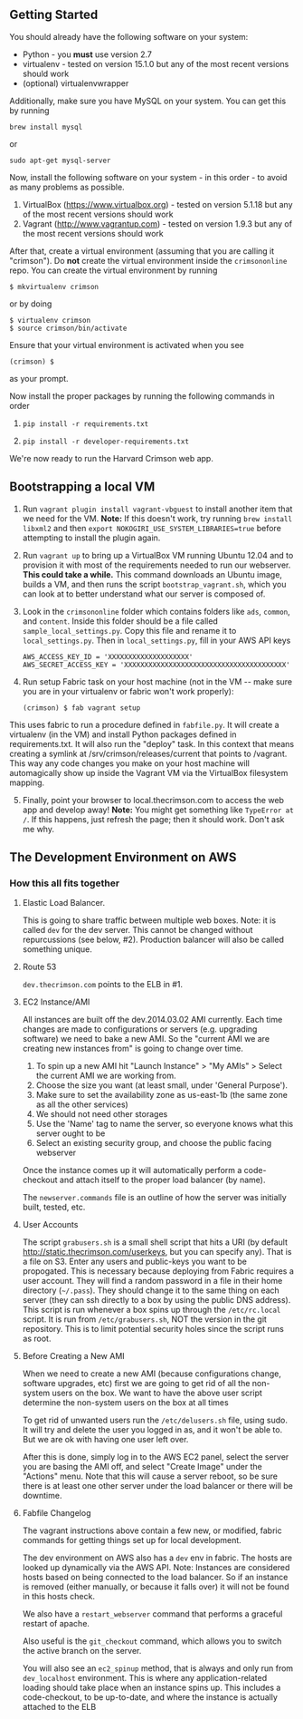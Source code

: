 ## Getting Started

You should already have the following software on your system:

* Python - you __must__ use version 2.7
* virtualenv - tested on version 15.1.0 but any of the most recent versions should work
* (optional) virtualenvwrapper

Additionally, make sure you have MySQL on your system. You can get this by running
```
brew install mysql
```
or
```
sudo apt-get mysql-server
```

Now, install the following software on your system - in this order - to avoid as many problems as possible.

1. VirtualBox (https://www.virtualbox.org) - tested on version 5.1.18 but any of the most recent versions should work
2. Vagrant (http://www.vagrantup.com) - tested on version 1.9.3 but any of the most recent versions should work

After that, create a virtual environment (assuming that you are calling it "crimson"). Do __not__ create the virtual environment inside the `crimsononline` repo. You can create the virtual environment by running
```
$ mkvirtualenv crimson
```
or by doing
```
$ virtualenv crimson
$ source crimson/bin/activate
```
Ensure that your virtual environment is activated when you see
```
(crimson) $
```
as your prompt.

Now install the proper packages by running the following commands in order

1. `pip install -r requirements.txt`

2. `pip install -r developer-requirements.txt`

We're now ready to run the Harvard Crimson web app.

## Bootstrapping a local VM

1. Run `vagrant plugin install vagrant-vbguest` to install another item that we need for the VM. __Note:__ If this doesn't work, try running `brew install libxml2` and then `export NOKOGIRI_USE_SYSTEM_LIBRARIES=true` before attempting to install the plugin again.

2. Run `vagrant up` to bring up a VirtualBox VM running Ubuntu 12.04 and to provision it with most of the requirements needed to run our webserver. __This could take a while.__ This command downloads an Ubuntu image, builds a VM, and then runs the script `bootstrap_vagrant.sh`, which you can look at to better understand what our server is composed of.

3. Look in the `crimsononline` folder which contains folders like `ads`, `common`, and `content`. Inside this folder should be a file called `sample_local_settings.py`. Copy this file and rename it to `local_settings.py`. Then in `local_settings.py`, fill in your AWS API keys
    ```
    AWS_ACCESS_KEY_ID = 'XXXXXXXXXXXXXXXXXXXX'
    AWS_SECRET_ACCESS_KEY = 'XXXXXXXXXXXXXXXXXXXXXXXXXXXXXXXXXXXXXXXX'
    ```

4. Run setup Fabric task on your host machine (not in the VM -- make sure you are in your virtualenv or fabric won't work properly):
    ```
    (crimson) $ fab vagrant setup
    ```
This uses fabric to run a procedure defined in `fabfile.py`. It will create a virtualenv (in the VM) and install Python packages defined in requirements.txt. It will also run the "deploy" task. In this context that means creating a symlink at /srv/crimson/releases/current that points to /vagrant. This way any code changes you make on your host machine will automagically show up inside the Vagrant VM via the VirtualBox filesystem mapping.

5. Finally, point your browser to local.thecrimson.com to access the web app and develop away! __Note:__ You might get something like `TypeError at /`. If this happens, just refresh the page; then it should work. Don't ask me why.

## The Development Environment on AWS

### How this all fits together

1. Elastic Load Balancer.

    This is going to share traffic between multiple web boxes. Note: it is called ```dev``` for the dev server. This cannot be changed without repurcussions (see below, #2). Production balancer will also be called something unique.


1. Route 53

   ```dev.thecrimson.com``` points to the ELB in #1.


1. EC2 Instance/AMI

    All instances are built off the dev.2014.03.02 AMI currently. Each time changes are made to configurations or servers (e.g. upgrading software) we need to bake a new AMI. So the "current AMI we are creating new instances from" is going to change over time.

    1. To spin up a new AMI hit "Launch Instance" > "My AMIs" > Select the current AMI we are working from.
    1. Choose the size you want (at least small, under 'General Purpose').
    1. Make sure to set the availability zone as us-east-1b (the same zone as all the other services)
    1. We should not need other storages
    1. Use the 'Name' tag to name the server, so everyone knows what this server ought to be
    1. Select an existing security group, and choose the public facing webserver

    Once the instance comes up it will automatically perform a code-checkout and attach itself to the proper load balancer (by name).

    The ```newserver.commands``` file is an outline of how the server was initially built, tested, etc.

1. User Accounts

    The script ```grabusers.sh``` is a small shell script that hits a URI (by default http://static.thecrimson.com/userkeys, but you can specify any). That is a file on S3. Enter any users and public-keys you want to be propogated. This is necessary because deploying from Fabric requires a user account. They will find a random password in a file in their home directory (`~/.pass`). They should change it to the same thing on each server (they can ssh directly to a box by using the public DNS address). This script is run whenever a box spins up through the `/etc/rc.local` script. It is run from `/etc/grabusers.sh`, NOT the version in the git repository. This is to limit potential security holes since the script runs as root.

1. Before Creating a New AMI

    When we need to create a new AMI (because configurations change, software upgrades, etc) first we are going to get rid of all the non-system users on the box. We want to have the above user script determine the non-system users on the box at all times

    To get rid of unwanted users run the ```/etc/delusers.sh``` file, using sudo. It will try and delete the user you logged in as, and it won't be able to. But we are ok with having one user left over.

    After this is done, simply log in to the AWS EC2 panel, select the server you are basing the AMI off, and select "Create Image" under the "Actions" menu. Note that this will cause a server reboot, so be sure there is at least one other server under the load balancer or there will be downtime.


1. Fabfile Changelog

    The vagrant instructions above contain a few new, or modified, fabric commands for getting things set up for local development.

    The dev environment on AWS also has a ```dev``` env in fabric. The hosts are looked up dynamically via the AWS API. Note: Instances are considered hosts based on being connected to the load balancer. So if an instance is removed (either manually, or because it falls over) it will not be found in this hosts check.

    We also have a ```restart_webserver``` command that performs a graceful restart of apache.

    Also useful is the ```git_checkout``` command, which allows you to switch the active branch on the server.

    You will also see an ```ec2_spinup``` method, that is always and only run from ```dev_localhost``` environment. This is where any application-related loading should take place when an instance spins up. This includes a code-checkout, to be up-to-date, and where the instance is actually attached to the ELB
